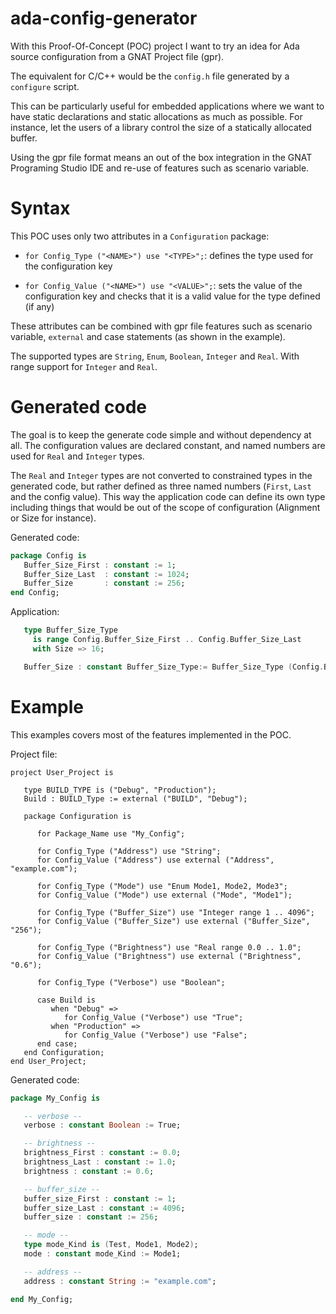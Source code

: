# ada-config-generator

With this Proof-Of-Concept (POC) project I want to try an idea for Ada source
configuration from a GNAT Project file (gpr).

The equivalent for C/C++ would be the `config.h` file generated by a
`configure` script.

This can be particularly useful for embedded applications where we want to have
static declarations and static allocations as much as possible. For instance,
let the users of a library control the size of a statically allocated buffer.

Using the gpr file format means an out of the box integration in the GNAT
Programing Studio IDE and re-use of features such as scenario variable.

# Syntax

This POC uses only two attributes in a `Configuration` package:

 - `for Config_Type ("<NAME>") use "<TYPE>";`: defines the type used for the
   configuration key <NAME>

 - `for Config_Value ("<NAME>") use "<VALUE>";`: sets the value of the
   configuration key <NAME> and checks that it is a valid value for the type
   defined (if any)

These attributes can be combined with gpr file features such as scenario
variable, `external` and case statements (as shown in the example).

The supported types are `String`, `Enum`, `Boolean`, `Integer` and `Real`. 
With range support for `Integer` and `Real`.

# Generated code

The goal is to keep the generate code simple and without dependency at all. The
configuration values are declared constant, and named numbers are used for
`Real` and `Integer` types.

The `Real` and `Integer` types are not converted to constrained types in the
generated code, but rather defined as three named numbers (`First`, `Last` and
the config value). This way the application code can define its own type
including things that would be out of the scope of configuration (Alignment or
Size for instance).

Generated code:
```ada
package Config is
   Buffer_Size_First : constant := 1;
   Buffer_Size_Last  : constant := 1024;
   Buffer_Size       : constant := 256;
end Config;
```

Application:
```ada
   type Buffer_Size_Type
     is range Config.Buffer_Size_First .. Config.Buffer_Size_Last
     with Size => 16;

   Buffer_Size : constant Buffer_Size_Type:= Buffer_Size_Type (Config.Buffer_Size);
```
# Example

This examples covers most of the features implemented in the POC.

Project file:
```
project User_Project is

   type BUILD_TYPE is ("Debug", "Production");
   Build : BUILD_Type := external ("BUILD", "Debug");

   package Configuration is

      for Package_Name use "My_Config";

      for Config_Type ("Address") use "String";
      for Config_Value ("Address") use external ("Address", "example.com");

      for Config_Type ("Mode") use "Enum Mode1, Mode2, Mode3";
      for Config_Value ("Mode") use external ("Mode", "Mode1");

      for Config_Type ("Buffer_Size") use "Integer range 1 .. 4096";
      for Config_Value ("Buffer_Size") use external ("Buffer_Size", "256");

      for Config_Type ("Brightness") use "Real range 0.0 .. 1.0";
      for Config_Value ("Brightness") use external ("Brightness", "0.6");

      for Config_Type ("Verbose") use "Boolean";

      case Build is
         when "Debug" =>
            for Config_Value ("Verbose") use "True";
         when "Production" =>
            for Config_Value ("Verbose") use "False";
      end case;
   end Configuration;
end User_Project;
```

Generated code:
```ada
package My_Config is

   -- verbose --
   verbose : constant Boolean := True;

   -- brightness --
   brightness_First : constant := 0.0;
   brightness_Last : constant := 1.0;
   brightness : constant := 0.6;

   -- buffer_size --
   buffer_size_First : constant := 1;
   buffer_size_Last : constant := 4096;
   buffer_size : constant := 256;

   -- mode --
   type mode_Kind is (Test, Mode1, Mode2);
   mode : constant mode_Kind := Mode1;

   -- address --
   address : constant String := "example.com";

end My_Config;
```
